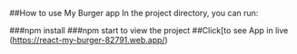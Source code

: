 ##How to use My Burger app
In the project directory, you can run:

###npm install
###npm start to view the project
##Click[to see App in live (https://react-my-burger-82791.web.app/) 
